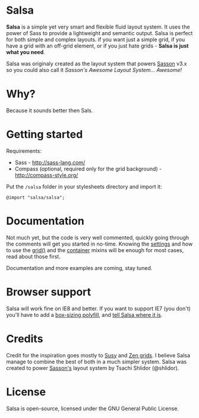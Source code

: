 Salsa
===

**Salsa** is a simple yet very smart and flexible fluid layout system.
It uses the power of Sass to provide a lightweight and semantic output.
Salsa is perfect for both simple and complex layouts.
if you want just a simple grid, if you have a grid with an off-grid element, or
if you just hate grids - **Salsa is just what you need**.

Salsa was originaly created as the layout system that powers [Sasson](http://drupal.org/project/sasson) v3.x
so you could also call it _Sasson's Awesome Layout System... Awesome!_


Why?
===
Because it sounds better then Sals.


Getting started
===

Requirements:

- Sass - http://sass-lang.com/
- Compass (optional, required only for the grid background) - http://compass-style.org/

Put the ```/salsa``` folder in your stylesheets directory and import it:

    @import "salsa/salsa";


Documentation
===
Not much yet, but the code is very well commented, quickly going through the comments
will get you started in no-time.
Knowing the [settings](https://github.com/tsi/Salsa/blob/master/sass/_settings.scss)
and how to use the [grid()](https://github.com/tsi/Salsa/blob/master/sass/_layout.scss#L87-124)
and the [container](https://github.com/tsi/Salsa/blob/master/sass/_layout.scss#L31-34) mixins
will be enough for most cases, read about those first.

Documentation and more examples are coming, stay tuned.


Browser support
===
Salsa will work fine on IE8 and better.
If you want to support IE7 (you don't) you'll have to add a [box-sizing polyfill](https://github.com/Schepp/box-sizing-polyfill),
and [tell Salsa where it is](https://github.com/tsi/Salsa/blob/master/sass/_settings.scss#L22-28).


Credits
===

Credit for the inspiration goes mostly to [Susy](http://susy.oddbird.net/) and [Zen grids](http://zengrids.com/).
I believe Salsa manage to combine the best of both in a much simpler system.
Salsa was created to power [Sasson's](http://drupal.org/project/sasson) layout system by Tsachi Shlidor (@shlidor).


License
===
Salsa is open-source, licensed under the GNU General Public License.
